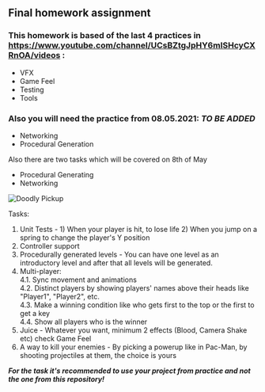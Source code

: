 ## Final homework assignment

### This homework is based of the last 4 practices in https://www.youtube.com/channel/UCsBZtgJpHY6mISHcyCXRnOA/videos : 
 * VFX
 * Game Feel
 * Testing
 * Tools
### Also you will need the practice from 08.05.2021: ***TO BE ADDED***
 * Networking
 * Procedural Generation

Also there are two tasks which will be covered on 8th of May
 * Procedural Generating
 * Networking
 
![Doodly Pickup](https://user-images.githubusercontent.com/25185815/108393904-cbdf6c80-721c-11eb-9a0b-45e5a35ba336.png)

Tasks:
 1. Unit Tests - 1) When your player is hit, to lose life 2) When you jump on a spring to change the player's Y position 
 2. Controller support
 3. Procedurally generated levels - You can have one level as an introductory level and after that all levels will be generated.  
 4. Multi-player:
   <br/>4.1. Sync movement and animations
   <br/>4.2. Distinct players by showing players' names above their heads like "Player1", "Player2", etc.
   <br/>4.3. Make a winning condition like who gets first to the top or the first to get a key
   <br/>4.4. Show all players who is the winner
 5. Juice - Whatever you want, minimum 2 effects (Blood, Camera Shake etc) check Game Feel 
 6. A way to kill your enemies - By picking a powerup like in Pac-Man, by shooting projectiles at them, the choice is yours
 
 ***For the task it's recommended to use your project from practice and not the one from this repository!***
 
